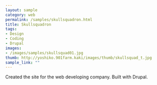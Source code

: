 ```yaml
---
layout: sample
category: web
permalink: /samples/skullsquadron.html
title: Skullsquadron
tags:
- Design
- Coding
- Drupal
images:
- /images/samples/skullsquad01.jpg
thumb: http://yoshiko.901farm.kaki/images/thumb/skullsquad_t.jpg
sample_link: ""
---
```

Created the site for the web developing company. Built with Drupal.
